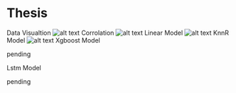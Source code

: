 # Thesis

Data Visualtion
![alt text](https://github.com/ThanosPourikis/Thesis/blob/master/static/index.png)
Corrolation
![alt text](https://github.com/ThanosPourikis/Thesis/blob/master/static/cor.png)
Linear Model
![alt text](https://github.com/ThanosPourikis/Thesis/blob/master/static/linear.png)
KnnR Model
![alt text](https://github.com/ThanosPourikis/Thesis/blob/master/static/KnnR.png)
Xgboost Model

pending

Lstm Model

pending
